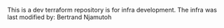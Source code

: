 This is a dev terraform repository is for infra development. 
 The infra was last modified by: Bertrand Njamutoh